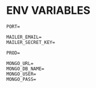 # ENV VARIABLES

```
PORT=

MAILER_EMAIL=
MAILER_SECRET_KEY=

PROD=

MONGO_URL=
MONGO_DB_NAME=
MONGO_USER=
MONGO_PASS=
```


